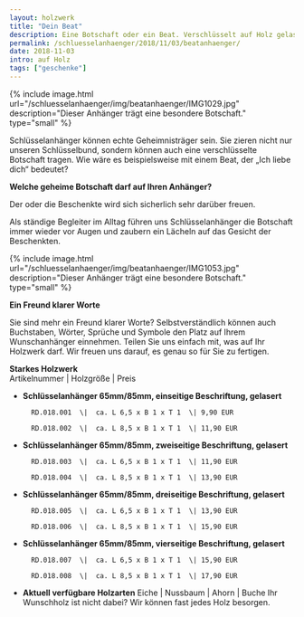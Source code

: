 ```yaml
---
layout: holzwerk
title: "Dein Beat"
description: Eine Botschaft oder ein Beat. Verschlüsselt auf Holz gelasert.
permalink: /schluesselanhaenger/2018/11/03/beatanhaenger/
date: 2018-11-03
intro: auf Holz
tags: ["geschenke"]
---
```


{% include image.html url="/schluesselanhaenger/img/beatanhaenger/IMG1029.jpg" description="Dieser Anhänger trägt eine besondere Botschaft." type="small" %}

Schlüsselanhänger können echte Geheimnisträger sein.
Sie zieren nicht nur unseren Schlüsselbund, sondern können auch eine verschlüsselte Botschaft tragen.
Wie wäre es beispielsweise mit einem Beat, der „Ich liebe dich“ bedeutet?

**Welche geheime Botschaft darf auf Ihren Anhänger?**

Der oder die Beschenkte wird sich sicherlich sehr darüber freuen.

Als ständige Begleiter im Alltag führen uns Schlüsselanhänger die Botschaft immer wieder vor Augen und zaubern ein Lächeln auf das Gesicht der Beschenkten.

{% include image.html url="/schluesselanhaenger/img/beatanhaenger/IMG1053.jpg" description="Dieser Anhänger trägt eine besondere Botschaft." type="small" %}

**Ein Freund klarer Worte**

Sie sind mehr ein Freund klarer Worte?
Selbstverständlich können auch Buchstaben, Wörter, Sprüche und Symbole den Platz auf Ihrem Wunschanhänger einnehmen.
Teilen Sie uns einfach mit, was auf Ihr Holzwerk darf. Wir freuen uns darauf, es genau so für Sie zu fertigen.

**Starkes Holzwerk**  
Artikelnummer \| Holzgröße \| Preis

- **Schlüsselanhänger 65mm/85mm, einseitige Beschriftung, gelasert**

      	RD.018.001  \| 	ca. L 6,5 x B 1 x T 1  \| 9,90 EUR

      	RD.018.002  \| 	ca. L 8,5 x B 1 x T 1  \| 11,90 EUR

- **Schlüsselanhänger 65mm/85mm, zweiseitige Beschriftung, gelasert**

      	RD.018.003  \| 	ca. L 6,5 x B 1 x T 1  \| 11,90 EUR

      	RD.018.004  \| 	ca. L 8,5 x B 1 x T 1  \| 13,90 EUR

- **Schlüsselanhänger 65mm/85mm, dreiseitige Beschriftung, gelasert**

      	RD.018.005  \| 	ca. L 6,5 x B 1 x T 1  \| 13,90 EUR

      	RD.018.006  \| 	ca. L 8,5 x B 1 x T 1  \| 15,90 EUR

- **Schlüsselanhänger 65mm/85mm, vierseitige Beschriftung, gelasert**

      	RD.018.007  \| 	ca. L 6,5 x B 1 x T 1  \| 15,90 EUR

      	RD.018.008  \| 	ca. L 8,5 x B 1 x T 1  \| 17,90 EUR


* **Aktuell verfügbare Holzarten**
  Eiche \| Nussbaum \| Ahorn \| Buche
  Ihr Wunschholz ist nicht dabei?
  Wir können fast jedes Holz besorgen.
